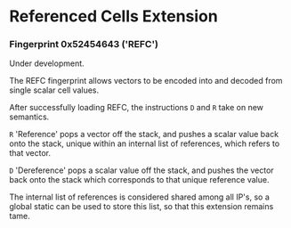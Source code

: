 Referenced Cells Extension
==========================

### Fingerprint 0x52454643 ('REFC')

Under development.

The REFC fingerprint allows vectors to be encoded into and decoded from
single scalar cell values.

After successfully loading REFC, the instructions `D` and `R` take on
new semantics.

`R` 'Reference' pops a vector off the stack, and pushes a scalar value
back onto the stack, unique within an internal list of references, which
refers to that vector.

`D` 'Dereference' pops a scalar value off the stack, and pushes the
vector back onto the stack which corresponds to that unique reference
value.

The internal list of references is considered shared among all IP's, so
a global static can be used to store this list, so that this extension
remains tame.
